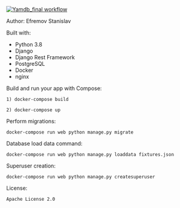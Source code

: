 [![Yamdb_final workflow](https://github.com/backdev96/yamdb_final/workflows/Yamdb-app_workflow/badge.svg)](https://github.com/backdev96/yamdb_final/actions)

Author: Efremov Stanislav

Built with:

- Python 3.8
- Django
- Django Rest Framework
- PostgreSQL
- Docker
- nginx

Build and run your app with Compose:

    1) docker-compose build

    2) docker-compose up

Perform migrations:

    docker-compose run web python manage.py migrate

Database load data command:

    docker-compose run web python manage.py loaddata fixtures.json

Superuser creation:

    docker-compose run web python manage.py createsuperuser

License:

    Apache License 2.0

